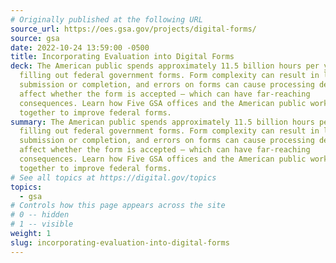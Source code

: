 ```yaml
---
# Originally published at the following URL
source_url: https://oes.gsa.gov/projects/digital-forms/
source: gsa
date: 2022-10-24 13:59:00 -0500
title: Incorporating Evaluation into Digital Forms
deck: The American public spends approximately 11.5 billion hours per year
  filling out federal government forms. Form complexity can result in lack of
  submission or completion, and errors on forms can cause processing delays and
  affect whether the form is accepted — which can have far-reaching
  consequences. Learn how Five GSA offices and the American public worked
  together to improve federal forms.
summary: The American public spends approximately 11.5 billion hours per year
  filling out federal government forms. Form complexity can result in lack of
  submission or completion, and errors on forms can cause processing delays and
  affect whether the form is accepted — which can have far-reaching
  consequences. Learn how Five GSA offices and the American public worked
  together to improve federal forms.
# See all topics at https://digital.gov/topics
topics:
  - gsa
# Controls how this page appears across the site
# 0 -- hidden
# 1 -- visible
weight: 1
slug: incorporating-evaluation-into-digital-forms
---
```

